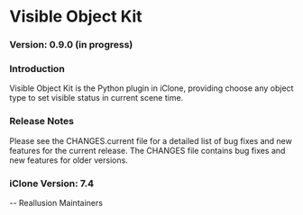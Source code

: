 # Visible Object Kit

### Version: 0.9.0 (in progress)

### Introduction

Visible Object Kit is the Python plugin in iClone, providing
choose any object type to set visible status in current scene time.

### Release Notes

Please see the CHANGES.current file for a detailed list of bug fixes and
new features for the current release. The CHANGES file contains bug fixes
and new features for older versions.

### iClone Version: 7.4


 -- Reallusion Maintainers
